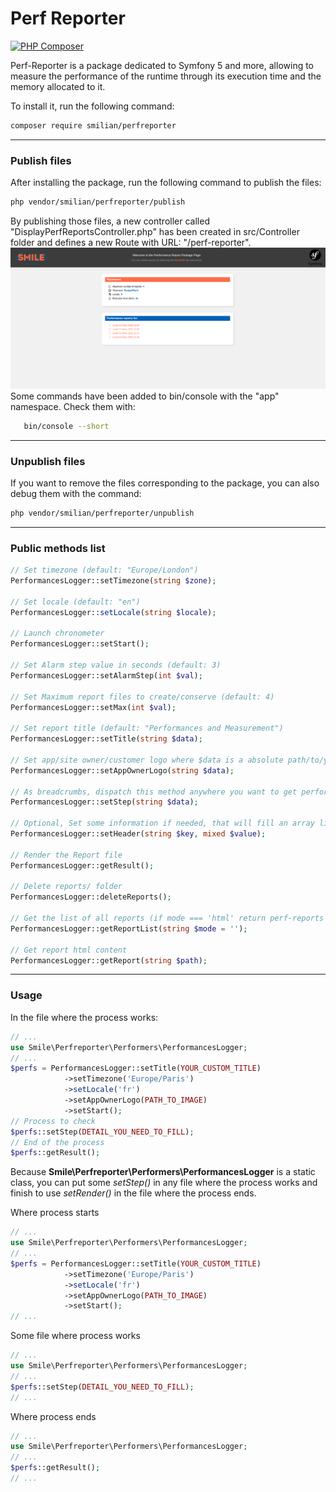 # Perf Reporter
[![PHP Composer](https://github.com/Fred-QS/Perf-Reporter/actions/workflows/php.yml/badge.svg)](https://github.com/Fred-QS/Perf-Reporter/actions/workflows/php.yml)

Perf-Reporter is a package dedicated to Symfony 5 and more, allowing to measure the performance of the runtime through its execution time and the memory allocated to it.

To install it, run the following command:
```bash
composer require smilian/perfreporter
```
<hr>
<h3>Publish files</h3>

After installing the package, run the following command to publish the files:
```bash
php vendor/smilian/perfreporter/publish
```

By publishing those files, a new controller called "DisplayPerfReportsController.php" has been created in src/Controller folder and defines a new Route with URL: "/perf-reporter".
<img src="https://github.com/Fred-QS/Perf-Reporter/blob/main/public/img/screenshot1.png" alt="screenshot1">
Some commands have been added to bin/console with the "app" namespace.
Check them with:
```bash
   bin/console --short
```
<hr>
<h3>Unpublish files</h3>
If you want to remove the files corresponding to the package, you can also debug them with the command:

```bash
php vendor/smilian/perfreporter/unpublish
```
<hr>
<h3>Public methods list</h3>

```php
// Set timezone (default: "Europe/London")
PerformancesLogger::setTimezone(string $zone);

// Set locale (default: "en")
PerformancesLogger::setLocale(string $locale);

// Launch chronometer
PerformancesLogger::setStart();

// Set Alarm step value in seconds (default: 3)
PerformancesLogger::setAlarmStep(int $val);

// Set Maximum report files to create/conserve (default: 4)
PerformancesLogger::setMax(int $val);

// Set report title (default: "Performances and Measurement")
PerformancesLogger::setTitle(string $data);

// Set app/site owner/customer logo where $data is a absolute path/to/your/image
PerformancesLogger::setAppOwnerLogo(string $data);

// As breadcrumbs, dispatch this method anywhere you want to get performances
PerformancesLogger::setStep(string $data);

// Optional, Set some information if needed, that will fill an array like self::$header[$key] = $value;
PerformancesLogger::setHeader(string $key, mixed $value);

// Render the Report file
PerformancesLogger::getResult();

// Delete reports/ folder
PerformancesLogger::deleteReports();

// Get the list of all reports (if mode === 'html' return perf-reports template, but if mode === '' as default, will return reports list)
PerformancesLogger::getReportList(string $mode = '');

// Get report html content
PerformancesLogger::getReport(string $path);
```
<hr>
<h3>Usage</h3>

In the file where the process works:
```php
// ...
use Smile\Perfreporter\Performers\PerformancesLogger;
// ...
$perfs = PerformancesLogger::setTitle(YOUR_CUSTOM_TITLE)
            ->setTimezone('Europe/Paris')
            ->setLocale('fr')
            ->setAppOwnerLogo(PATH_TO_IMAGE)
            ->setStart();
// Process to check
$perfs::setStep(DETAIL_YOU_NEED_TO_FILL);
// End of the process
$perfs::getResult();
```

Because <b>Smile\Perfreporter\Performers\PerformancesLogger</b> is a static class, you can put some <i>setStep()</i> in any file where the process works and finish to use <i>setRender()</i> in the file where the process ends.

Where process starts
```php
// ...
use Smile\Perfreporter\Performers\PerformancesLogger;
// ...
$perfs = PerformancesLogger::setTitle(YOUR_CUSTOM_TITLE)
            ->setTimezone('Europe/Paris')
            ->setLocale('fr')
            ->setAppOwnerLogo(PATH_TO_IMAGE)
            ->setStart();
// ...
```
Some file where process works
```php
// ...
use Smile\Perfreporter\Performers\PerformancesLogger;
// ...
$perfs::setStep(DETAIL_YOU_NEED_TO_FILL);
// ...
```

Where process ends
```php
// ...
use Smile\Perfreporter\Performers\PerformancesLogger;
// ...
$perfs::getResult();
// ...
```